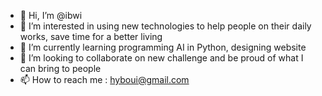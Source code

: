 - 👋 Hi, I’m @ibwi
- 👀 I’m interested in using new technologies to help people on their daily works, save time for a better living
- 🌱 I’m currently learning programming AI in Python, designing website
- 💞️ I’m looking to collaborate on new challenge and be proud of what I can bring to people
- 📫 How to reach me : hyboui@gmail.com

<!---
ibwi/ibwi is a ✨ special ✨ repository because its `README.md` (this file) appears on your GitHub profile.
You can click the Preview link to take a look at your changes.
--->

